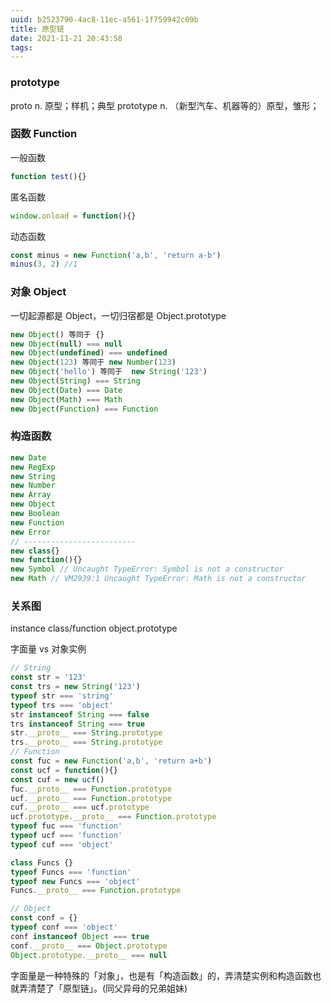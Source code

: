 ```yaml
---
uuid: b2523790-4ac8-11ec-a561-1f759942c09b
title: 原型链
date: 2021-11-21 20:43:58
tags:
---
```


### prototype

proto n. 原型；样机；典型
prototype n. （新型汽车、机器等的）原型，雏形；

### 函数 Function

一般函数

```js
function test(){}
```

匿名函数

```js
window.onload = function(){}
```

动态函数

```js
const minus = new Function('a,b', 'return a-b')
minus(3, 2) //1
```

### 对象 Object

一切起源都是 Object，一切归宿都是 Object.prototype

```js
new Object() 等同于 {}
new Object(null) === null
new Object(undefined) === undefined
new Object(123) 等同于 new Number(123)
new Object('hello') 等同于  new String('123')
new Object(String) === String
new Object(Date) === Date
new Object(Math) === Math
new Object(Function) === Function
```

### 构造函数

```js
new Date
new RegExp
new String
new Number
new Array
new Object
new Boolean
new Function
new Error
// -------------------------
new class{}
new function(){}
new Symbol // Uncaught TypeError: Symbol is not a constructor
new Math // VM2939:1 Uncaught TypeError: Math is not a constructor
```

### 关系图

instance
class/function
object.prototype

字面量 vs 对象实例

```js
// String
const str = '123'
const trs = new String('123')
typeof str === 'string'
typeof trs === 'object'
str instanceof String === false
trs instanceof String === true
str.__proto__ === String.prototype
trs.__proto__ === String.prototype
// Function
const fuc = new Function('a,b', 'return a+b')
const ucf = function(){}
const cuf = new ucf()
fuc.__proto__ === Function.prototype
ucf.__proto__ === Function.prototype
cuf.__proto__ === ucf.prototype
ucf.prototype.__proto__ === Function.prototype
typeof fuc === 'function'
typeof ucf === 'function'
typeof cuf === 'object'

class Funcs {}
typeof Funcs === 'function'
typeof new Funcs === 'object'
Funcs.__proto__ === Function.prototype

// Object
const conf = {}
typeof conf === 'object'
conf instanceof Object === true
conf.__proto__ === Object.prototype
Object.prototype.__proto__ === null
```

字面量是一种特殊的「对象」，也是有「构造函数」的，弄清楚实例和构造函数也就弄清楚了「原型链」。(同父异母的兄弟姐妹)
